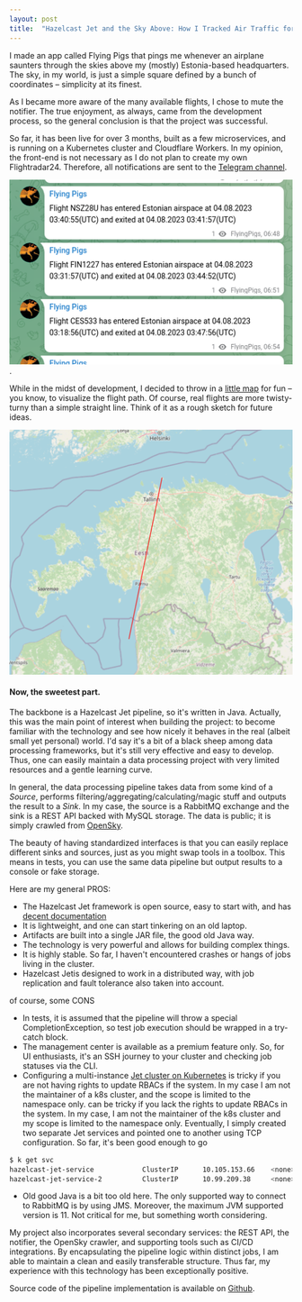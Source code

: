 ```yaml
---
layout: post
title:  "Hazelcast Jet and the Sky Above: How I Tracked Air Traffic for Fun"
---
```


I made an app called Flying Pigs that pings me whenever an airplane saunters through the skies above my (mostly) Estonia-based headquarters. The sky, in my world, is just a simple square defined by a bunch of coordinates – simplicity at its finest.

As I became more aware of the many available flights, I chose to mute the notifier. The true enjoyment, as always, came from the development process, so the general conclusion is that the project was successful.

So far, it has been live for over 3 months, built as a few microservices, and is running on a Kubernetes cluster and Cloudflare Workers. In my opinion, the front-end is not necessary as I do not plan to create my own Flightradar24. Therefore, all notifications are sent to the [Telegram channel](https://t.me/FlyingPigsChannel).

![Telegram](/assets/flying-pigs-telegram.png).

While in the midst of development, I decided to throw in a [little map](https://flying-pigs-msergo.codemowers.ee/flight-map/7430f2a9-bf6b-436b-a25a-bd09b28bc4ff) for fun – you know, to visualize the flight path. Of course, real flights are more twisty-turny than a simple straight line. Think of it as a rough sketch for future ideas.


![the map](/assets/flying-pigs-map.png)

#### Now, the sweetest part. 

The backbone is a Hazelcast Jet pipeline, so it's written in Java. Actually, this was the main point of interest when building the project: to become familiar with the technology and see how nicely it behaves in the real (albeit small yet personal) world. I'd say it's a bit of a black sheep among data processing frameworks, but it's still very effective and easy to develop.
Thus, one can easily maintain a data processing project with very limited resources and a gentle learning curve.

In general, the data processing pipeline takes data from some kind of a <i>Source</i>, performs filtering/aggregating/calculating/magic stuff and outputs the result to a <i>Sink</i>. In my case, the source is a RabbitMQ exchange and the sink is a REST API backed with MySQL storage. The data is public; it is simply crawled from  [OpenSky](https://opensky-network.org/).

The beauty of having standardized interfaces is that you can easily replace different sinks and sources, just as you might swap tools in a toolbox. This means in tests, you can use the same data pipeline but output results to a console or fake storage.


Here are my general PROS:
* The Hazelcast Jet framework is open source, easy to start with, and has [decent documentation](https://jet-start.sh/docs/api/pipeline)
* It is lightweight, and one can start tinkering on an old laptop.
* Artifacts are built into a single JAR file, the good old Java way.
* The technology is very powerful and allows for building complex things.
* It is highly stable. So far, I haven't encountered crashes or hangs of jobs living in the cluster.
* Hazelcast Jetis designed to work in a distributed way, with job replication and fault tolerance also taken into account.

of course, some CONS
* In tests, it is assumed that the pipeline will throw a special CompletionException, so test job execution should be wrapped in a try-catch block.
* The management center is available as a premium feature only. So, for UI enthusiasts, it's an SSH journey to your cluster and checking job statuses via the CLI.
* Configuring a multi-instance [Jet cluster on Kubernetes](https://jet-start.sh/docs/operations/kubernetes#install-without-any-3rd-party-tool) is tricky if you are not having rights to update RBACs if the system. In my case I am not the maintainer of a k8s cluster, and the scope is limited to the namespace only. can be tricky if you lack the rights to update RBACs in the system. In my case, I am not the maintainer of the k8s cluster and my scope is limited to the namespace only. Eventually, I simply created two separate Jet services and pointed one to another using TCP configuration. So far, it's been good enough to go


```bash
$ k get svc
hazelcast-jet-service            ClusterIP      10.105.153.66    <none>           5701/TCP                                108d
hazelcast-jet-service-2          ClusterIP      10.99.209.38     <none>           5701/TCP                                92d
```
* Old good Java is a bit too old here. The only supported way to connect to RabbitMQ is by using JMS. Moreover, the maximum JVM supported version is 11. Not critical for me, but something worth considering.


My project also incorporates several secondary services: the REST API, the notifier, the OpenSky crawler, and supporting tools such as CI/CD integrations. By encapsulating the pipeline logic within distinct jobs, I am able to maintain a clean and easily transferable structure. Thus far, my experience with this technology has been exceptionally positive.


Source code of the pipeline implementation is available on [Github](https://github.com/msergo/flying-pigs-hazelcast). 